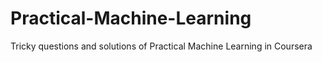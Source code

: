 # Practical-Machine-Learning
Tricky questions and solutions of Practical Machine Learning in Coursera
